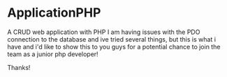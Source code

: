 # ApplicationPHP
A CRUD web application with PHP
I am having issues with the PDO connection to the database and ive tried several things, but this is what i have and i'd
like to show this to you guys for a potential chance to join the team as a junior php developer!

Thanks!
